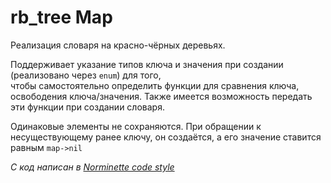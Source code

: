 # rb_tree Map

Реализация словаря на красно-чёрных деревьях.  

Поддерживает указание типов ключа и значения при создании (реализовано через `enum`) для того,  
чтобы самостоятельно определить функции для сравнения ключа, освободения ключа/значения.
Также имеется возможность передать эти функции при создании словаря.  

Одинаковые элементы не сохраняются.
При обращении к несуществующему ранее ключу, он создаётся, а его значение ставится равным  `map->nil`

*C код написан в [Norminette code style](https://github.com/liftchampion/Norminette)*
